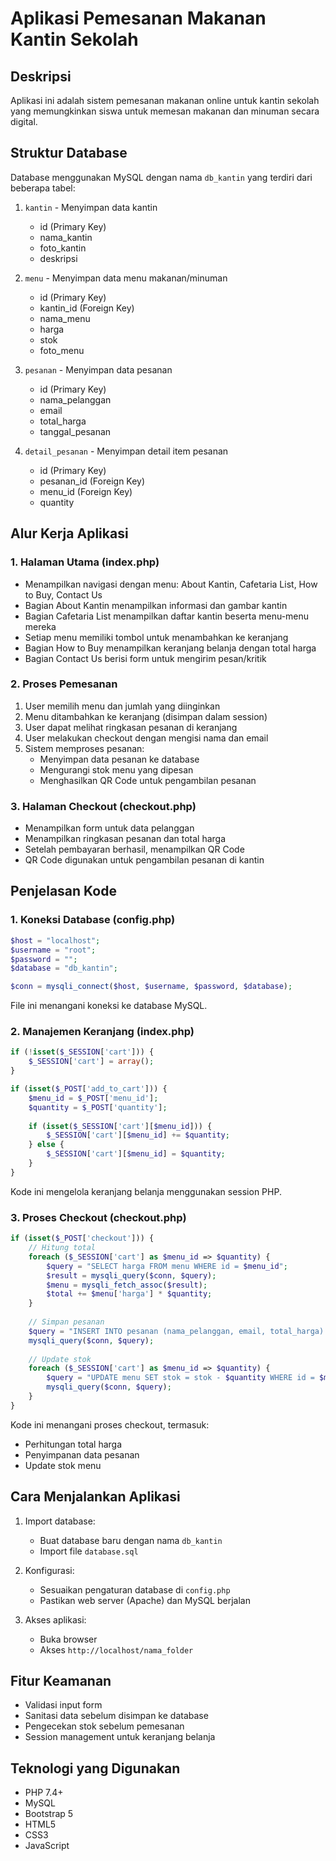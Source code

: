 # Aplikasi Pemesanan Makanan Kantin Sekolah

## Deskripsi
Aplikasi ini adalah sistem pemesanan makanan online untuk kantin sekolah yang memungkinkan siswa untuk memesan makanan dan minuman secara digital.

## Struktur Database
Database menggunakan MySQL dengan nama `db_kantin` yang terdiri dari beberapa tabel:

1. `kantin` - Menyimpan data kantin
   - id (Primary Key)
   - nama_kantin
   - foto_kantin
   - deskripsi

2. `menu` - Menyimpan data menu makanan/minuman
   - id (Primary Key)
   - kantin_id (Foreign Key)
   - nama_menu
   - harga
   - stok
   - foto_menu

3. `pesanan` - Menyimpan data pesanan
   - id (Primary Key)
   - nama_pelanggan
   - email
   - total_harga
   - tanggal_pesanan

4. `detail_pesanan` - Menyimpan detail item pesanan
   - id (Primary Key)
   - pesanan_id (Foreign Key)
   - menu_id (Foreign Key)
   - quantity

## Alur Kerja Aplikasi

### 1. Halaman Utama (index.php)
- Menampilkan navigasi dengan menu: About Kantin, Cafetaria List, How to Buy, Contact Us
- Bagian About Kantin menampilkan informasi dan gambar kantin
- Bagian Cafetaria List menampilkan daftar kantin beserta menu-menu mereka
- Setiap menu memiliki tombol untuk menambahkan ke keranjang
- Bagian How to Buy menampilkan keranjang belanja dengan total harga
- Bagian Contact Us berisi form untuk mengirim pesan/kritik

### 2. Proses Pemesanan
1. User memilih menu dan jumlah yang diinginkan
2. Menu ditambahkan ke keranjang (disimpan dalam session)
3. User dapat melihat ringkasan pesanan di keranjang
4. User melakukan checkout dengan mengisi nama dan email
5. Sistem memproses pesanan:
   - Menyimpan data pesanan ke database
   - Mengurangi stok menu yang dipesan
   - Menghasilkan QR Code untuk pengambilan pesanan

### 3. Halaman Checkout (checkout.php)
- Menampilkan form untuk data pelanggan
- Menampilkan ringkasan pesanan dan total harga
- Setelah pembayaran berhasil, menampilkan QR Code
- QR Code digunakan untuk pengambilan pesanan di kantin

## Penjelasan Kode

### 1. Koneksi Database (config.php)
```php
$host = "localhost";
$username = "root";
$password = "";
$database = "db_kantin";

$conn = mysqli_connect($host, $username, $password, $database);
```
File ini menangani koneksi ke database MySQL.

### 2. Manajemen Keranjang (index.php)
```php
if (!isset($_SESSION['cart'])) {
    $_SESSION['cart'] = array();
}

if (isset($_POST['add_to_cart'])) {
    $menu_id = $_POST['menu_id'];
    $quantity = $_POST['quantity'];
    
    if (isset($_SESSION['cart'][$menu_id])) {
        $_SESSION['cart'][$menu_id] += $quantity;
    } else {
        $_SESSION['cart'][$menu_id] = $quantity;
    }
}
```
Kode ini mengelola keranjang belanja menggunakan session PHP.

### 3. Proses Checkout (checkout.php)
```php
if (isset($_POST['checkout'])) {
    // Hitung total
    foreach ($_SESSION['cart'] as $menu_id => $quantity) {
        $query = "SELECT harga FROM menu WHERE id = $menu_id";
        $result = mysqli_query($conn, $query);
        $menu = mysqli_fetch_assoc($result);
        $total += $menu['harga'] * $quantity;
    }
    
    // Simpan pesanan
    $query = "INSERT INTO pesanan (nama_pelanggan, email, total_harga) VALUES ('$nama', '$email', $total)";
    mysqli_query($conn, $query);
    
    // Update stok
    foreach ($_SESSION['cart'] as $menu_id => $quantity) {
        $query = "UPDATE menu SET stok = stok - $quantity WHERE id = $menu_id";
        mysqli_query($conn, $query);
    }
}
```
Kode ini menangani proses checkout, termasuk:
- Perhitungan total harga
- Penyimpanan data pesanan
- Update stok menu

## Cara Menjalankan Aplikasi

1. Import database:
   - Buat database baru dengan nama `db_kantin`
   - Import file `database.sql`

2. Konfigurasi:
   - Sesuaikan pengaturan database di `config.php`
   - Pastikan web server (Apache) dan MySQL berjalan

3. Akses aplikasi:
   - Buka browser
   - Akses `http://localhost/nama_folder`

## Fitur Keamanan
- Validasi input form
- Sanitasi data sebelum disimpan ke database
- Pengecekan stok sebelum pemesanan
- Session management untuk keranjang belanja

## Teknologi yang Digunakan
- PHP 7.4+
- MySQL
- Bootstrap 5
- HTML5
- CSS3
- JavaScript 